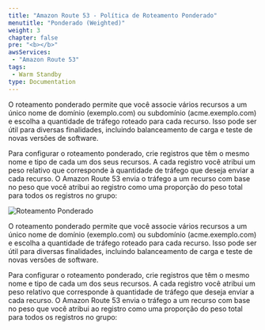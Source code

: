 ```yaml
---
title: "Amazon Route 53 - Política de Roteamento Ponderado"
menutitle: "Ponderado (Weighted)"
weight: 3
chapter: false
pre: "<b></b>"
awsServices:
 - "Amazon Route 53"
tags: 
 - Warm Standby
type: Documentation
---
```


O roteamento ponderado permite que você associe vários recursos a um único nome de domínio (exemplo.com) ou subdomínio (acme.exemplo.com) e escolha a quantidade de tráfego roteado para cada recurso. Isso pode ser útil para diversas finalidades, incluindo balanceamento de carga e teste de novas versões de software.

Para configurar o roteamento ponderado, crie registros que têm o mesmo nome e tipo de cada um dos seus recursos. A cada registro você atribui um peso relativo que corresponde à quantidade de tráfego que deseja enviar a cada recurso. O Amazon Route 53 envia o tráfego a um recurso com base no peso que você atribui ao registro como uma proporção do peso total para todos os registros no grupo:

![Roteamento Ponderado](/images/route53-weighted.png)

O roteamento ponderado permite que você associe vários recursos a um único nome de domínio (exemplo.com) ou subdomínio (acme.exemplo.com) e escolha a quantidade de tráfego roteado para cada recurso. Isso pode ser útil para diversas finalidades, incluindo balanceamento de carga e teste de novas versões de software.

Para configurar o roteamento ponderado, crie registros que têm o mesmo nome e tipo de cada um dos seus recursos. A cada registro você atribui um peso relativo que corresponde à quantidade de tráfego que deseja enviar a cada recurso. O Amazon Route 53 envia o tráfego a um recurso com base no peso que você atribui ao registro como uma proporção do peso total para todos os registros no grupo: